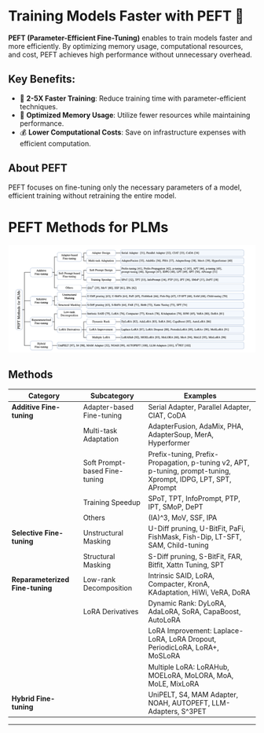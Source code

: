 # Training Models Faster with PEFT 🚀



**PEFT (Parameter-Efficient Fine-Tuning)** enables to train models faster and more efficiently. By optimizing memory usage, computational resources, and cost, PEFT achieves high performance without unnecessary overhead.

## Key Benefits:
- 🚄 **2-5X Faster Training**: Reduce training time with parameter-efficient techniques.
- 💾 **Optimized Memory Usage**: Utilize fewer resources while maintaining performance.
- 💰 **Lower Computational Costs**: Save on infrastructure expenses with efficient computation.

## About PEFT
PEFT focuses on fine-tuning only the necessary parameters of a model, efficient training without retraining the entire model. 
# PEFT Methods for PLMs


![PEFT Overview](assets/PEFT.png)

## Methods 

| **Category**         | **Subcategory**                       | **Examples**                                                                                              |
|-----------------------|---------------------------------------|----------------------------------------------------------------------------------------------------------|
| **Additive Fine-tuning** | Adapter-based Fine-tuning           | Serial Adapter, Parallel Adapter, CIAT, CoDA                                                            |
|                       | Multi-task Adaptation                | AdapterFusion, AdaMix, PHA, AdapterSoup, MerA, Hyperformer                                              |
|                       | Soft Prompt-based Fine-tuning        | Prefix-tuning, Prefix-Propagation, p-tuning v2, APT, p-tuning, prompt-tuning, Xprompt, IDPG, LPT, SPT, APrompt |
|                       | Training Speedup                     | SPoT, TPT, InfoPrompt, PTP, IPT, SMoP, DePT                                                             |
|                       | Others                               | (IA)^3, MoV, SSF, IPA                                                                                   |
| **Selective Fine-tuning** | Unstructural Masking               | U-Diff pruning, U-BitFit, PaFi, FishMask, Fish-Dip, LT-SFT, SAM, Child-tuning                           |
|                       | Structural Masking                   | S-Diff pruning, S-BitFit, FAR, Bitfit, Xattn Tuning, SPT                                                |
| **Reparameterized Fine-tuning** | Low-rank Decomposition           | Intrinsic SAID, LoRA, Compacter, KronA, KAdaptation, HiWi, VeRA, DoRA                                   |
|                       | LoRA Derivatives                     | Dynamic Rank: DyLoRA, AdaLoRA, SoRA, CapaBoost, AutoLoRA                                                |
|                       |                                      | LoRA Improvement: Laplace-LoRA, LoRA Dropout, PeriodicLoRA, LoRA+, MoSLoRA                              |
|                       |                                      | Multiple LoRA: LoRAHub, MOELoRA, MoLORA, MoA, MoLE, MixLoRA                                             |
| **Hybrid Fine-tuning** |                                      | UniPELT, S4, MAM Adapter, NOAH, AUTOPEFT, LLM-Adapters, S^3PET                                          |

---